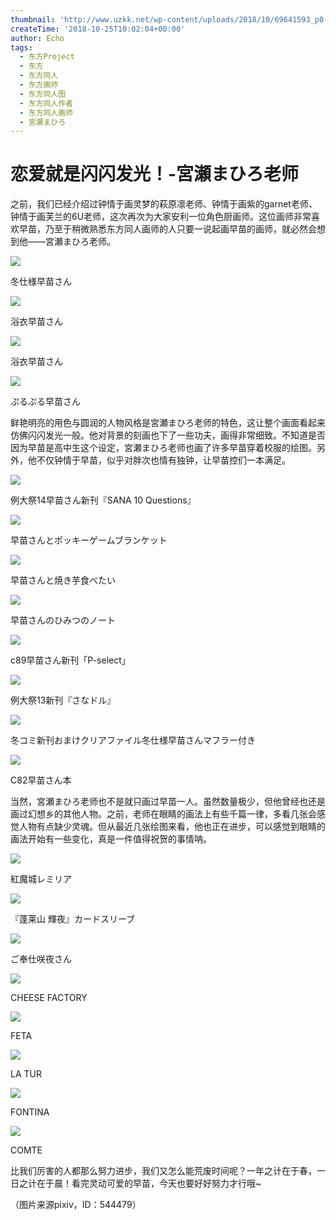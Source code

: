```yaml
---
thumbnail: 'http://www.uzkk.net/wp-content/uploads/2018/10/69641593_p0-799x510.jpg'
createTime: '2018-10-25T10:02:04+00:00'
author: Echo
tags:
  - 东方Project
  - 东方
  - 东方同人
  - 东方画师
  - 东方同人图
  - 东方同人作者
  - 东方同人画师
  - 宮瀬まひろ
---
```


# 恋爱就是闪闪发光！-宮瀬まひろ老师

之前，我们已经介绍过钟情于画灵梦的萩原凛老师、钟情于画紫的garnet老师、钟情于画芙兰的6U老师，这次再次为大家安利一位角色厨画师。这位画师非常喜欢早苗，乃至于稍微熟悉东方同人画师的人只要一说起画早苗的画师，就必然会想到他——宮瀬まひろ老师。

![](http://www.uzkk.net/wp-content/uploads/2018/10/66408991_p0.jpg)

冬仕様早苗さん

![](http://www.uzkk.net/wp-content/uploads/2018/10/64278955_p0.jpg)

浴衣早苗さん

![](http://www.uzkk.net/wp-content/uploads/2018/10/68530067_p0.jpg)

浴衣早苗さん

![](http://www.uzkk.net/wp-content/uploads/2018/10/59482668_p0.jpg)

ぷるぷる早苗さん

鲜艳明亮的用色与圆润的人物风格是宮瀬まひろ老师的特色，这让整个画面看起来仿佛闪闪发光一般。他对背景的刻画也下了一些功夫，画得非常细致。不知道是否因为早苗是高中生这个设定，宮瀬まひろ老师也画了许多早苗穿着校服的绘图。另外，他不仅钟情于早苗，似乎对胖次也情有独钟，让早苗控们一本满足。

![](http://www.uzkk.net/wp-content/uploads/2018/10/62697565_p0.jpg)

例大祭14早苗さん新刊『SANA 10 Questions』

![](http://www.uzkk.net/wp-content/uploads/2018/10/66380459_p0.jpg)

早苗さんとポッキーゲームブランケット

![](http://www.uzkk.net/wp-content/uploads/2018/10/66356102_p0.jpg)

早苗さんと焼き芋食べたい

![](http://www.uzkk.net/wp-content/uploads/2018/10/62751951_p0.jpg)

早苗さんのひみつのノート

![](http://www.uzkk.net/wp-content/uploads/2018/10/54230808_p0.jpg)

c89早苗さん新刊「P-select」

![](http://www.uzkk.net/wp-content/uploads/2018/10/56596588_p0.jpg)

例大祭13新刊『さなドル』

![](http://www.uzkk.net/wp-content/uploads/2018/10/40472080_p0-727x1024.jpg)

冬コミ新刊おまけクリアファイル冬仕様早苗さんマフラー付き

![](http://www.uzkk.net/wp-content/uploads/2018/10/28915592_p0-1024x723.jpg)

C82早苗さん本

当然，宮瀬まひろ老师也不是就只画过早苗一人。虽然数量极少，但他曾经也还是画过幻想乡的其他人物。之前，老师在眼睛的画法上有些千篇一律，多看几张会感觉人物有点缺少灵魂。但从最近几张绘图来看，他也正在进步，可以感觉到眼睛的画法开始有一些变化，真是一件值得祝贺的事情呐。

![](http://www.uzkk.net/wp-content/uploads/2018/10/62522848_p0.jpg)

紅魔城レミリア

![](http://www.uzkk.net/wp-content/uploads/2018/10/56576177_p0-746x1024.jpg)

『蓬莱山 輝夜』カードスリーブ

![](http://www.uzkk.net/wp-content/uploads/2018/10/68465873_p0.jpg)

ご奉仕咲夜さん

![](http://www.uzkk.net/wp-content/uploads/2018/10/51801622_p0.jpg)

CHEESE FACTORY

![](http://www.uzkk.net/wp-content/uploads/2018/10/43292776_p0.jpg)

FETA

![](http://www.uzkk.net/wp-content/uploads/2018/10/28915858_p0.jpg)

LA TUR

![](http://www.uzkk.net/wp-content/uploads/2018/10/23704795_p0.jpg)

FONTINA

![](http://www.uzkk.net/wp-content/uploads/2018/10/40403034_p0.jpg)

COMTE

比我们厉害的人都那么努力进步，我们又怎么能荒废时间呢？一年之计在于春，一日之计在于晨！看完灵动可爱的早苗，今天也要好好努力才行哦~

（图片来源pixiv，ID：544479）
